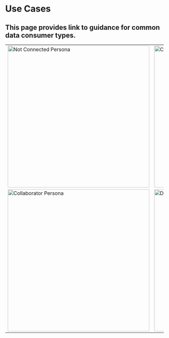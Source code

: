 # Use Cases
## This page provides link to guidance for common data consumer types. 

<centre> 
<table>
  <tr>
    <td><a href="/usecases/not-connected.md"><img src="https://github.com/user-attachments/assets/bf4e1b28-da1f-4dc4-b3c8-307ad50e36bc" alt="Not Connected Persona" width="450"/></a></td>
    <td><a href="/usecases/connected.md"><img src="https://github.com/user-attachments/assets/f9c33424-0c30-4f69-85b6-89a510352e13" alt="Connected Persona" width="450"/></a></td>
  </tr>
  <tr>
    <td><a href="/usecases/collaborator.md"><img src="https://github.com/user-attachments/assets/9ccaa0a2-90bb-4624-bd87-0532d9c55a59" alt="Collaborator Persona" width="450"/></a></td>
    <td><a href="/usecases/datauser.md"><img src="https://github.com/user-attachments/assets/887c3327-516d-40c6-86a0-36ec641b953a" alt="Data User Persona" width="450"/></a></td>
  </tr>
</table>
</centre>

